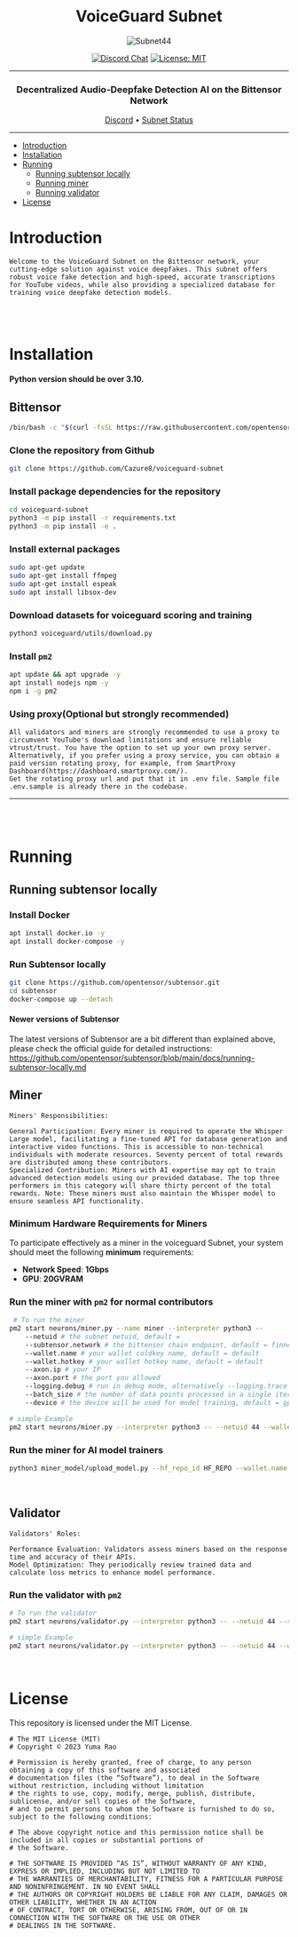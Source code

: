<div align="center">

# **VoiceGuard Subnet** <!-- omit in toc -->
![Subnet44](docs/voiceguard-white.png)



[![Discord Chat](https://img.shields.io/discord/308323056592486420.svg)](https://discord.com/channels/799672011265015819/1161765231953989712)
[![License: MIT](https://img.shields.io/badge/License-MIT-yellow.svg)](https://opensource.org/licenses/MIT) 

---

### Decentralized Audio-Deepfake Detection AI on the Bittensor Network<!-- omit in toc -->

[Discord](https://discord.com/channels/799672011265015819/1161765231953989712)  •  [Subnet Status](https://x.taostats.io/subnet/44)
</div>

---
- [Introduction](#introduction)
- [Installation](#installation)
- [Running](#running)
  - [Running subtensor locally](#before-you-proceed)
  - [Running miner](#running-miner)
  - [Running validator](#running-validator)
- [License](#license)




# Introduction

```text
Welcome to the VoiceGuard Subnet on the Bittensor network, your cutting-edge solution against voice deepfakes. This subnet offers robust voice fake detection and high-speed, accurate transcriptions for YouTube videos, while also providing a specialized database for training voice deepfake detection models.
```

<br><br>

# Installation
**Python version should be over 3.10.**
## Bittensor

```bash
/bin/bash -c "$(curl -fsSL https://raw.githubusercontent.com/opentensor/bittensor/master/scripts/install.sh)"
```

### Clone the repository from Github
```bash
git clone https://github.com/Cazure8/voiceguard-subnet
```

### Install package dependencies for the repository
```bash
cd voiceguard-subnet
python3 -m pip install -r requirements.txt
python3 -m pip install -e .
```

### Install external packages
```bash
sudo apt-get update
sudo apt-get install ffmpeg
sudo apt-get install espeak
sudo apt install libsox-dev
```

### Download datasets for voiceguard scoring and training
```bash
python3 voiceguard/utils/download.py
```

### Install `pm2`
```bash
apt update && apt upgrade -y
apt install nodejs npm -y
npm i -g pm2
```

### Using proxy(Optional but strongly recommended)
```text
All validators and miners are strongly recommended to use a proxy to circumvent YouTube's download limitations and ensure reliable vtrust/trust. You have the option to set up your own proxy server. Alternatively, if you prefer using a proxy service, you can obtain a paid version rotating proxy, for example, from SmartProxy Dashboard(https://dashboard.smartproxy.com/).
Get the rotating proxy url and put that it in .env file. Sample file .env.sample is already there in the codebase.
```
---

<br><br>

# Running

## Running subtensor locally

### Install Docker
```bash
apt install docker.io -y
apt install docker-compose -y
```

### Run Subtensor locally
```bash
git clone https://github.com/opentensor/subtensor.git
cd subtensor
docker-compose up --detach
```

#### Newer versions of Subtensor
The latest versions of Subtensor are a bit different than explained above, please check the official guide for detailed instructions: https://github.com/opentensor/subtensor/blob/main/docs/running-subtensor-locally.md


## Miner
```text
Miners' Responsibilities:

General Participation: Every miner is required to operate the Whisper Large model, facilitating a fine-tuned API for database generation and interactive video functions. This is accessible to non-technical individuals with moderate resources. Seventy percent of total rewards are distributed among these contributors.
Specialized Contribution: Miners with AI expertise may opt to train advanced detection models using our provided database. The top three performers in this category will share thirty percent of the total rewards. Note: These miners must also maintain the Whisper model to ensure seamless API functionality.
```

### Minimum Hardware Requirements for Miners
To participate effectively as a miner in the voiceguard Subnet, your system should meet the following **minimum** requirements:

- **Network Speed**:  **1Gbps**
- **GPU**: **20GVRAM**

### Run the miner with `pm2` for normal contributors
```bash
 # To run the miner
pm2 start neurons/miner.py --name miner --interpreter python3 -- 
    --netuid # the subnet netuid, default = 
    --subtensor.network # the bittensor chain endpoint, default = finney, local, test (highly recommend running subtensor locally)
    --wallet.name # your wallet coldkey name, default = default
    --wallet.hotkey # your wallet hotkey name, default = default
    --axon.ip # your IP
    --axon.port # the port you allowed
    --logging.debug # run in debug mode, alternatively --logging.trace for trace mode
    --batch_size # the number of data points processed in a single iteration, default = 12
    --device # the device will be used for model training, default = gpu
```

```bash
# simple Example
pm2 start neurons/miner.py --interpreter python3 -- --netuid 44 --wallet.name myminer --wallet.hotkey myhotkey
```

### Run the miner for AI model trainers
```bash
python3 miner_model/upload_model.py --hf_repo_id HF_REPO --wallet.name WALLET  --wallet.hotkey HOTKEY --model_dir PATH_TO_MODEL   
```
<br>

## Validator

```text
Validators' Roles:

Performance Evaluation: Validators assess miners based on the response time and accuracy of their APIs.
Model Optimization: They periodically review trained data and calculate loss metrics to enhance model performance.
```

### Run the validator with `pm2`
```bash
# To run the validator
pm2 start neurons/validator.py --interpreter python3 -- --netuid 44 --subtensor.network <LOCAL/FINNEY/TEST> --wallet.name <WALLET NAME> --wallet.hotkey <HOTKEY NAME> --axon.ip <YOUR IP> --axon.port <YOUR PORT>
```

```bash
# simple Example
pm2 start neurons/validator.py --interpreter python3 -- --netuid 44 --wallet.name myvalidator --wallet.hotkey myhotkey
```
<br>

# License
This repository is licensed under the MIT License.
```text
# The MIT License (MIT)
# Copyright © 2023 Yuma Rao

# Permission is hereby granted, free of charge, to any person obtaining a copy of this software and associated
# documentation files (the “Software”), to deal in the Software without restriction, including without limitation
# the rights to use, copy, modify, merge, publish, distribute, sublicense, and/or sell copies of the Software,
# and to permit persons to whom the Software is furnished to do so, subject to the following conditions:

# The above copyright notice and this permission notice shall be included in all copies or substantial portions of
# the Software.

# THE SOFTWARE IS PROVIDED “AS IS”, WITHOUT WARRANTY OF ANY KIND, EXPRESS OR IMPLIED, INCLUDING BUT NOT LIMITED TO
# THE WARRANTIES OF MERCHANTABILITY, FITNESS FOR A PARTICULAR PURPOSE AND NONINFRINGEMENT. IN NO EVENT SHALL
# THE AUTHORS OR COPYRIGHT HOLDERS BE LIABLE FOR ANY CLAIM, DAMAGES OR OTHER LIABILITY, WHETHER IN AN ACTION
# OF CONTRACT, TORT OR OTHERWISE, ARISING FROM, OUT OF OR IN CONNECTION WITH THE SOFTWARE OR THE USE OR OTHER
# DEALINGS IN THE SOFTWARE.
```
